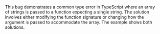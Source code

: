 This bug demonstrates a common type error in TypeScript where an array of strings is passed to a function expecting a single string.  The solution involves either modifying the function signature or changing how the argument is passed to accommodate the array.  The example shows both solutions.